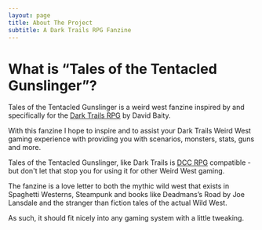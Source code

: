 ```yaml
---
layout: page
title: About The Project
subtitle: A Dark Trails RPG Fanzine
---
```


# What is “Tales of the Tentacled Gunslinger”?

Tales of the Tentacled Gunslinger is a weird west fanzine inspired by and specifically for the [Dark Trails RPG](http://www.darktrailsrpg.com) by David Baity.

With this fanzine I hope to inspire and to assist your Dark Trails Weird West gaming experience with providing you with scenarios, monsters, stats, guns and more.

Tales of the Tentacled Gunslinger, like Dark Trails is [DCC RPG](https://goodman-games.com/dungeon-crawl-classics-rpg/) compatible - but don't let that stop you for using it for other Weird West gaming.

The fanzine is a love letter to both the mythic wild west that exists in Spaghetti Westerns, Steampunk and books like Deadmans’s Road by Joe Lansdale and the stranger than fiction tales of the actual Wild West.

As such, it should fit nicely into any gaming system with a little tweaking.
